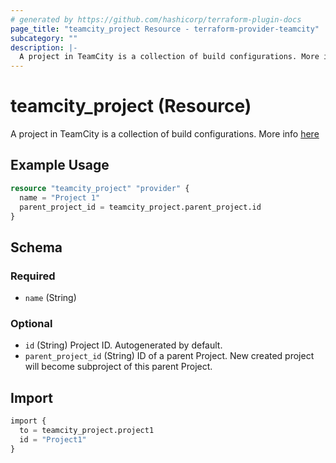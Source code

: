 ```yaml
---
# generated by https://github.com/hashicorp/terraform-plugin-docs
page_title: "teamcity_project Resource - terraform-provider-teamcity"
subcategory: ""
description: |-
  A project in TeamCity is a collection of build configurations. More info here https://www.jetbrains.com/help/teamcity/project.html
---
```


# teamcity_project (Resource)

A project in TeamCity is a collection of build configurations. More info [here](https://www.jetbrains.com/help/teamcity/project.html)

## Example Usage

```terraform
resource "teamcity_project" "provider" {
  name = "Project 1"
  parent_project_id = teamcity_project.parent_project.id
}
```

## Schema

### Required

- `name` (String)

### Optional

- `id` (String) Project ID. Autogenerated by default.
- `parent_project_id` (String) ID of a parent Project. New created project will become subproject of this parent Project.

## Import

```terraform
import {
  to = teamcity_project.project1
  id = "Project1"
}
```
